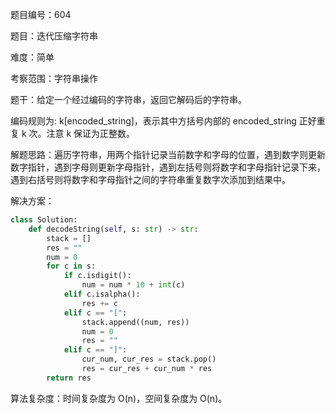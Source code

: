 题目编号：604

题目：迭代压缩字符串

难度：简单

考察范围：字符串操作

题干：给定一个经过编码的字符串，返回它解码后的字符串。

编码规则为: k[encoded_string]，表示其中方括号内部的 encoded_string 正好重复 k 次。注意 k 保证为正整数。

解题思路：遍历字符串，用两个指针记录当前数字和字母的位置，遇到数字则更新数字指针，遇到字母则更新字母指针，遇到左括号则将数字和字母指针记录下来，遇到右括号则将数字和字母指针之间的字符串重复数字次添加到结果中。

解决方案：

```python
class Solution:
    def decodeString(self, s: str) -> str:
        stack = []
        res = ""
        num = 0
        for c in s:
            if c.isdigit():
                num = num * 10 + int(c)
            elif c.isalpha():
                res += c
            elif c == "[":
                stack.append((num, res))
                num = 0
                res = ""
            elif c == "]":
                cur_num, cur_res = stack.pop()
                res = cur_res + cur_num * res
        return res
```

算法复杂度：时间复杂度为 O(n)，空间复杂度为 O(n)。